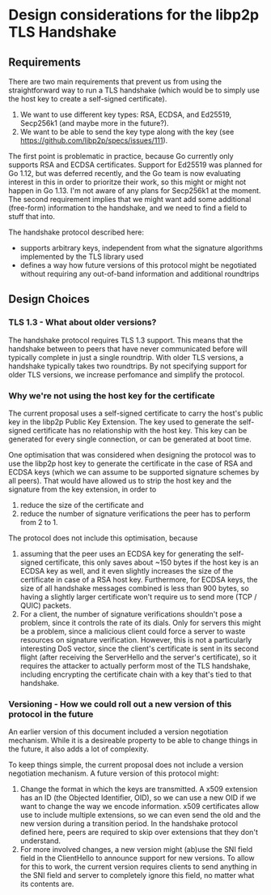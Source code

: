 # Design considerations for the libp2p TLS Handshake

## Requirements 

There are two main requirements that prevent us from using the straightforward way to run a TLS handshake (which would be to simply use the host key to create a self-signed certificate).

1. We want to use different key types: RSA, ECDSA, and Ed25519, Secp256k1 (and maybe more in the future?).
2. We want to be able to send the key type along with the key (see https://github.com/libp2p/specs/issues/111).

The first point is problematic in practice, because Go currently only supports RSA and ECDSA certificates. Support for Ed25519 was planned for Go 1.12, but was deferred recently, and the Go team is now evaluating interest in this in order to prioritze their work, so this might or might not happen in Go 1.13. I'm not aware of any plans for Secp256k1 at the moment.
The second requirement implies that we might want add some additional (free-form) information to the handshake, and we need to find a field to stuff that into.

The handshake protocol described here:
* supports arbitrary keys, independent from what the signature algorithms implemented by the TLS library used
* defines a way how future versions of this protocol might be negotiated without requiring any out-of-band information and additional roundtrips


## Design Choices

### TLS 1.3 - What about older versions?

The handshake protocol requires TLS 1.3 support. This means that the handshake between to peers that have never communicated before will typically complete in just a single roundtrip. With older TLS versions, a handshake typically takes two roundtrips. By not specifying support for older TLS versions, we increase perfomance and simplify the protocol.


### Why we're not using the host key for the certificate

The current proposal uses a self-signed certificate to carry the host's public key in the libp2p Public Key Extension. The key used to generate the self-signed certificate has no relationship with the host key. This key can be generated for every single connection, or can be generated at boot time.

One optimisation that was considered when designing the protocol was to use the libp2p host key to generate the certificate in the case of RSA and ECDSA keys (which we can assume to be supported signature schemes by all peers). That would have allowed us to strip the host key and the signature from the key extension, in order to

1. reduce the size of the certificate and
2. reduce the number of signature verifications the peer has to perform from 2 to 1.

The protocol does not include this optimisation, because

1. assuming that the peer uses an ECDSA key for generating the self-signed certificate, this only saves about ~150 bytes if the host key is an ECDSA key as well, and it even slightly increases the size of the certificate in case of a RSA host key. Furthermore, for ECDSA keys, the size of all handshake messages combined is less than 900 bytes, so having a slightly larger certificate won't require us to send more (TCP / QUIC) packets.
2. For a client, the number of signature verifications shouldn't pose a problem, since it controls the rate of its dials. Only for servers this might be a problem, since a malicious client could force a server to waste resources on signature verification. However, this is not a particularly interesting DoS vector, since the client's certificate is sent in its second flight (after receiving the ServerHello and the server's certificate), so it requires the attacker to actually perform most of the TLS handshake, including encrypting the certificate chain with a key that's tied to that handshake.


### Versioning - How we could roll out a new version of this protocol in the future

An earlier version of this document included a version negotiation mechanism. While it is a desireable property to be able to change things in the future, it also adds a lot of complexity.

To keep things simple, the current proposal does not include a version negotiation mechanism. A future version of this protocol might:

1. Change the format in which the keys are transmitted. A x509 extension has an ID (the Objected Identifier, OID), so we can use a new OID if we want to change the way we encode information. x509 certificates allow use to include multiple extensions, so we can even send the old and the new version during a transition period. In the handshake protocol defined here, peers are required to skip over extensions that they don't understand.
2. For more involved changes, a new version might (ab)use the SNI field field in the ClientHello to announce support for new versions. To allow for this to work, the current version requires clients to send anything in the SNI field and server to completely ignore this field, no matter what its contents are.
